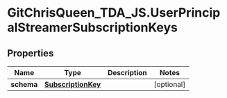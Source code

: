 # GitChrisQueen_TDA_JS.UserPrincipalStreamerSubscriptionKeys

## Properties
Name | Type | Description | Notes
------------ | ------------- | ------------- | -------------
**schema** | [**SubscriptionKey**](SubscriptionKey.md) |  | [optional] 


